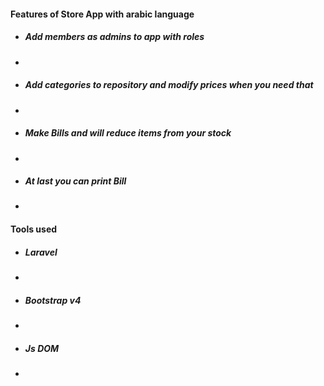 <h4>Features of Store App with arabic language</h4>  
<ul>
<li><h5>Add members as admins to app with roles</h5><li>
<li><h5>Add categories to repository and modify prices when you need that</h5><li>
<li><h5>Make Bills and will reduce items from your stock </h5><li>
<li><h5>At last you can print Bill</h5><li>
</ul>

<h4>Tools used </h4>  
<ul>
<li><h5>Laravel</h5><li>
<li><h5>Bootstrap v4</h5><li>
<li><h5>Js DOM</h5><li>
</ul>